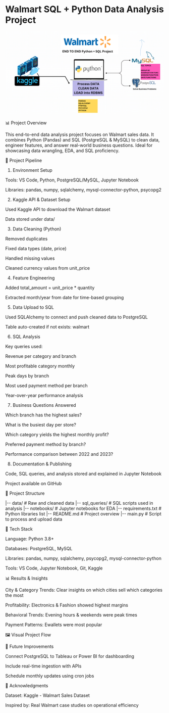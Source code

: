# Walmart SQL + Python Data Analysis Project

![Walmart Project Diagram](Walmart%20Project.png)

📊 Project Overview

This end-to-end data analysis project focuses on Walmart sales data. It combines Python (Pandas) and SQL (PostgreSQL & MySQL) to clean data, engineer features, and answer real-world business questions. Ideal for showcasing data wrangling, EDA, and SQL proficiency.

🔄 Project Pipeline

1. Environment Setup

Tools: VS Code, Python, PostgreSQL/MySQL, Jupyter Notebook

Libraries: pandas, numpy, sqlalchemy, mysql-connector-python, psycopg2

2. Kaggle API & Dataset Setup

Used Kaggle API to download the Walmart dataset

Data stored under data/

3. Data Cleaning (Python)

Removed duplicates

Fixed data types (date, price)

Handled missing values

Cleaned currency values from unit_price

4. Feature Engineering

Added total_amount = unit_price * quantity

Extracted month/year from date for time-based grouping

5. Data Upload to SQL

Used SQLAlchemy to connect and push cleaned data to PostgreSQL

Table auto-created if not exists: walmart

6. SQL Analysis

Key queries used:

Revenue per category and branch

Most profitable category monthly

Peak days by branch

Most used payment method per branch

Year-over-year performance analysis

7. Business Questions Answered

Which branch has the highest sales?

What is the busiest day per store?

Which category yields the highest monthly profit?

Preferred payment method by branch?

Performance comparison between 2022 and 2023?

8. Documentation & Publishing

Code, SQL queries, and analysis stored and explained in Jupyter Notebook

Project available on GitHub

📃 Project Structure

|-- data/                     # Raw and cleaned data
|-- sql_queries/              # SQL scripts used in analysis
|-- notebooks/                # Jupyter notebooks for EDA
|-- requirements.txt          # Python libraries list
|-- README.md                 # Project overview
|-- main.py                   # Script to process and upload data

🔢 Tech Stack

Language: Python 3.8+

Databases: PostgreSQL, MySQL

Libraries: pandas, numpy, sqlalchemy, psycopg2, mysql-connector-python

Tools: VS Code, Jupyter Notebook, Git, Kaggle

📊 Results & Insights

City & Category Trends: Clear insights on which cities sell which categories the most

Profitability: Electronics & Fashion showed highest margins

Behavioral Trends: Evening hours & weekends were peak times

Payment Patterns: Ewallets were most popular

🖼️ Visual Project Flow



🚀 Future Improvements

Connect PostgreSQL to Tableau or Power BI for dashboarding

Include real-time ingestion with APIs

Schedule monthly updates using cron jobs

📄 Acknowledgments

Dataset: Kaggle - Walmart Sales Dataset

Inspired by: Real Walmart case studies on operational efficiency
